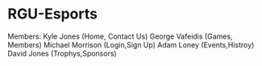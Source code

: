 # RGU-Esports
Members:
Kyle Jones (Home, Contact Us)
George Vafeidis (Games, Members)
Michael Morrison (Login,Sign Up)
Adam Loney (Events,Histroy)
David Jones (Trophys,Sponsors)
